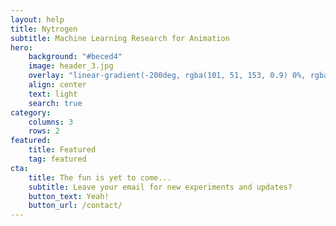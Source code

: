 ```yaml
---
layout: help
title: Nytrogen
subtitle: Machine Learning Research for Animation
hero:
    background: "#beced4"
    image: header_3.jpg
    overlay: "linear-gradient(-200deg, rgba(101, 51, 153, 0.9) 0%, rgba(90, 51, 153, 0.9) 10%, rgba(71, 51, 153, 0.9) 10%)"
    align: center
    text: light
    search: true
category:
    columns: 3
    rows: 2
featured:
    title: Featured
    tag: featured
cta:
    title: The fun is yet to come...
    subtitle: Leave your email for new experiments and updates?
    button_text: Yeah!   
    button_url: /contact/      
---
```

